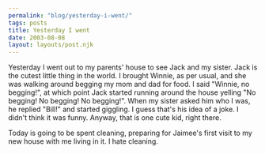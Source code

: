 ```yaml
---
permalink: "blog/yesterday-i-went/"
tags: posts
title: Yesterday I went
date: 2003-08-08
layout: layouts/post.njk
---
```


Yesterday I went out to my parents' house to see Jack and my sister. Jack is the cutest little thing in the world. I brought Winnie, as per usual, and she was walking around begging my mom and dad for food. I said "Winnie, no begging!", at which point Jack started running around the house yelling "No begging! No begging! No begging!". When my sister asked him who I was, he replied "Bill!" and started giggling. I guess that's his idea of a joke. I didn't think it was funny. Anyway, that is one cute kid, right there.

Today is going to be spent cleaning, preparing for Jaimee's first visit to my new house with me living in it. I hate cleaning.